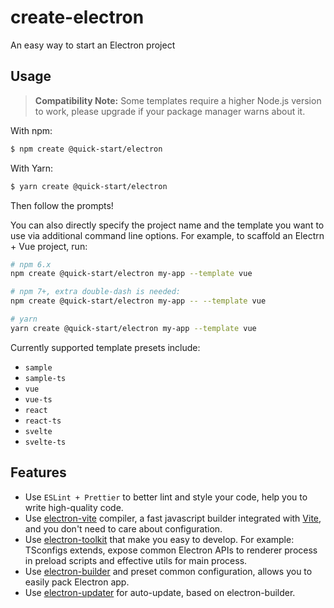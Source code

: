 # create-electron

An easy way to start an Electron project

## Usage

> **Compatibility Note:**
> Some templates require a higher Node.js version to work, please upgrade if your package manager warns about it.

With npm:

```bash
$ npm create @quick-start/electron
```

With Yarn:

```bash
$ yarn create @quick-start/electron
```

Then follow the prompts!

You can also directly specify the project name and the template you want to use via additional command line options. For example, to scaffold an Electrn + Vue project, run:

```bash
# npm 6.x
npm create @quick-start/electron my-app --template vue

# npm 7+, extra double-dash is needed:
npm create @quick-start/electron my-app -- --template vue

# yarn
yarn create @quick-start/electron my-app --template vue
```

Currently supported template presets include:

- `sample`
- `sample-ts`
- `vue`
- `vue-ts`
- `react`
- `react-ts`
- `svelte`
- `svelte-ts`

## Features

- Use `ESLint + Prettier` to better lint and style your code, help you to write high-quality code.
- Use [electron-vite](https://github.com/alex8088/electron-vite) compiler, a fast javascript builder integrated with [Vite](https://vitejs.dev), and you don't need to care about configuration.
- Use [electron-toolkit](https://github.com/alex8088/electron-toolkit) that make you easy to develop. For example: TSconfigs extends, expose common Electron APIs to renderer process in preload scripts and effective utils for main process.
- Use [electron-builder](https://www.electron.build) and preset common configuration, allows you to easily pack Electron app.
- Use [electron-updater](https://www.electron.build) for auto-update, based on electron-builder.

